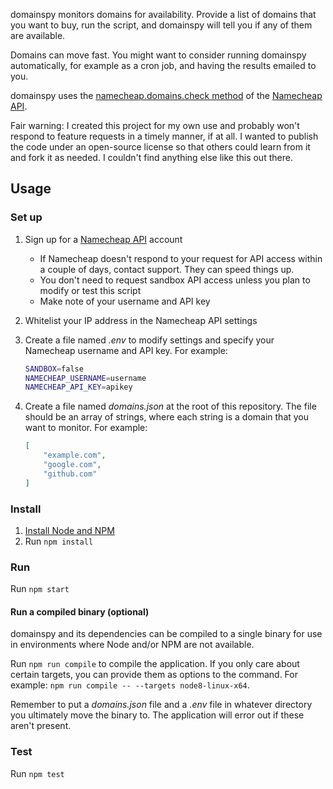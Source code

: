 domainspy monitors domains for availability. Provide a list of domains that you
want to buy, run the script, and domainspy will tell you if any of them are
available.

Domains can move fast. You might want to consider running domainspy
automatically, for example as a cron job, and having the results emailed to you.

domainspy uses the [namecheap.domains.check method](https://www.namecheap.com/support/api/methods/domains/check.aspx)
of the [Namecheap API](https://www.namecheap.com/support/api/intro.aspx).

Fair warning: I created this project for my own use and probably won't respond
to feature requests in a timely manner, if at all. I wanted to publish the code
under an open-source license so that others could learn from it and fork it as
needed. I couldn't find anything else like this out there.

## Usage

### Set up

1. Sign up for a [Namecheap API](https://www.namecheap.com/support/api/intro.aspx) account
    * If Namecheap doesn't respond to your request for API access within a
      couple of days, contact support. They can speed things up.
    * You don't need to request sandbox API access unless you plan to modify or
      test this script
    * Make note of your username and API key
2. Whitelist your IP address in the Namecheap API settings
3. Create a file named *.env* to modify settings and specify your Namecheap
   username and API key. For example:

   ```sh
   SANDBOX=false
   NAMECHEAP_USERNAME=username
   NAMECHEAP_API_KEY=apikey
   ```
4. Create a file named *domains.json* at the root of this repository. The file
   should be an array of strings, where each string is a domain that you want to
   monitor. For example:

   ```json
   [
       "example.com",
       "google.com",
       "github.com"
   ]
   ```

### Install

1. [Install Node and NPM](https://nodejs.org/en/download/)
2. Run `npm install`

### Run

Run `npm start`

#### Run a compiled binary (optional)

domainspy and its dependencies can be compiled to a single binary for use in
environments where Node and/or NPM are not available.

Run `npm run compile` to compile the application. If you only care about certain
targets, you can provide them as options to the command. For example: `npm run
compile -- --targets node8-linux-x64`.

Remember to put a *domains.json* file and a *.env* file in whatever directory
you ultimately move the binary to. The application will error out if these
aren't present.

### Test

Run `npm test`
